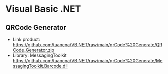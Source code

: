 # Visual Basic .NET
## QRCode Generator
* Link product: https://github.com/tuancna/VB.NET/raw/main/qrCode%20Generate/QRCode_Generator.zip
* Library: MessagingToolkit https://github.com/tuancna/VB.NET/raw/main/qrCode%20Generate/MessagingToolkit.Barcode.dll
